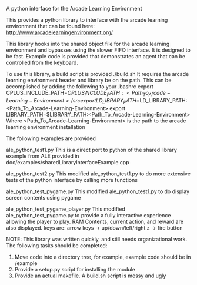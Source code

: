 A python interface for the Arcade Learning Environment

This provides a python library to interface with the arcade learning environment that can be found here:
http://www.arcadelearningenvironment.org/

This library hooks into the shared object file for the arcade learning environment and bypasses using the slower FIFO interface.
It is designed to be fast. Example code is provided that demonstrates an agent that can be controlled from the keyboard.

To use this library, a build script is provided ./build.sh It requires the arcade learning environment header and library be on the path. This can be accomplished by adding the following to your .bashrc
export CPLUS_INCLUDE_PATH=$CPLUS_INCLUDE_PATH:<Path_To_Arcade-Learning-Environment>/src
export LD_LIBRARY_PATH=$LD_LIBRARY_PATH:<Path_To_Arcade-Learning-Environment>
export LIBRARY_PATH=$LIBRARY_PATH:<Path_To_Arcade-Learning-Environment>
Where <Path_To_Arcade-Learning-Environment> is the path to the arcade learning environment installation

The following examples are provided

ale_python_test1.py
This is a direct port to python of the shared library example from ALE provided in
doc/examples/sharedLibraryInterfaceExample.cpp

ale_python_test2.py
This modified ale_python_test1.py to do more extensive tests of the python interface
by calling more functions

ale_python_test_pygame.py
This modified ale_python_test1.py to do display screen contents using pygame

ale_python_test_pygame_player.py
This modified ale_python_test_pygame.py to provide a fully interactive experience allowing the player
to play. RAM Contents, current action, and reward are also displayed.
keys are:
arrow keys -> up/down/left/right
z -> fire button


NOTE:
This library was written quickly, and still needs organizational work. The following tasks should be completed:

1. Move code into a directory tree, for example, example code should be in /example
2. Provide a setup.py script for installing the module
3. Provide an actual makefile. A build.sh script is messy and ugly

